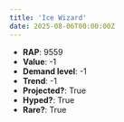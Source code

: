 ```yaml
---
title: 'Ice Wizard'
date: 2025-08-06T00:00:00Z
---
```

- **RAP**: 9559
- **Value**: -1
- **Demand level**: -1
- **Trend**: -1
- **Projected?**: True
- **Hyped?**: True
- **Rare?**: True
